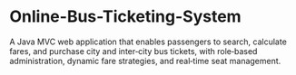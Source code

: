 # Online-Bus-Ticketing-System
A Java MVC web application that enables passengers to search, calculate fares, and purchase city and inter‑city bus tickets, with role‑based administration, dynamic fare strategies, and real‑time seat management.
